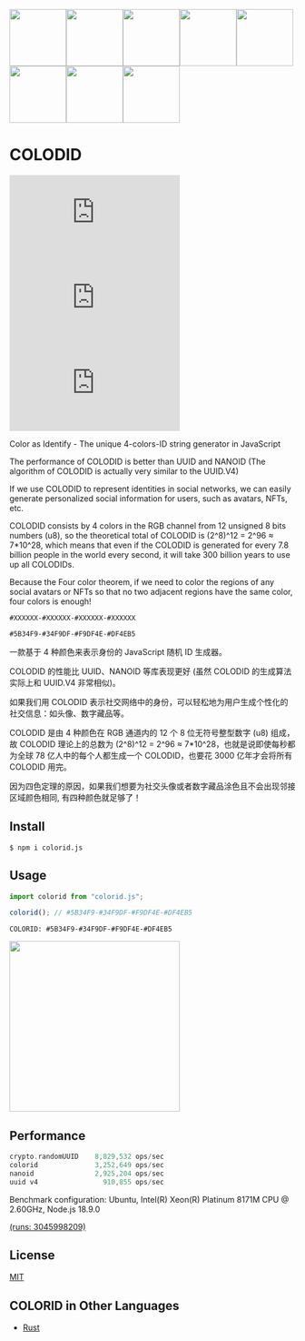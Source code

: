<img src="https://user-images.githubusercontent.com/11075892/189524235-e20dfc88-6986-468c-8920-349887e516ce.svg" width="100px" /><img src="https://user-images.githubusercontent.com/11075892/189524254-ff66b01a-ea54-4025-8c99-fbc413814c8a.svg" width="100px" /><img src="https://user-images.githubusercontent.com/11075892/189524263-537b3569-6c45-4ee7-8139-e0fddf9b2226.svg" width="100px" /><img src="https://user-images.githubusercontent.com/11075892/189524266-aa3bb68c-0cbb-4120-916d-257ecc0db246.svg" width="100px" /><img src="https://user-images.githubusercontent.com/11075892/189524271-e3c92f62-4ef1-4703-8438-640ae436c8fc.svg" width="100px" /><img src="https://user-images.githubusercontent.com/11075892/189524273-4c569f99-3ba4-4c70-a22e-ed67b1be34f3.svg" width="100px" /><img src="https://user-images.githubusercontent.com/11075892/189524274-d3b4faea-b1a1-42fd-a32b-a16ded1a007e.svg" width="100px" /><img src="https://user-images.githubusercontent.com/11075892/189524281-e6cf4b57-a932-4795-9dc7-22675d209af0.svg" width="100px" />

# COLODID


[![license](https://img.shields.io/npm/l/colorid.js?color=red)](https://revolunet.mit-license.org/) [![npm](https://img.shields.io/npm/v/colorid.js?color=cyan)](https://www.npmjs.com/package/colorid.js) [![downloads](https://img.shields.io/npm/dm/colorid.js)](https://www.npmjs.com/package/colorid.js)

Color as Identify - The unique 4-colors-ID string generator in JavaScript

The performance of COLODID is better than UUID and NANOID (The algorithm of COLODID is actually very similar to the UUID.V4)

If we use COLODID to represent identities in social networks, we can easily generate personalized social information for users, such as avatars, NFTs, etc.

COLODID consists by 4 colors in the RGB channel from 12 unsigned 8 bits numbers (u8), so the theoretical total of COLODID is (2^8)^12 = 2^96 ≈ 7*10^28, which means that even if the COLODID is generated for every 7.8 billion people in the world every second, it will take 300 billion years to use up all COLODIDs.

Because the Four color theorem, if we need to color the regions of any social avatars or NFTs so that no two adjacent regions have the same color, four colors is enough!

`#XXXXXX-#XXXXXX-#XXXXXX-#XXXXXX`

`#5B34F9-#34F9DF-#F9DF4E-#DF4EB5`

一款基于 4 种颜色来表示身份的 JavaScript 随机 ID 生成器。

COLODID 的性能比 UUID、NANOID 等库表现更好 (虽然 COLODID 的生成算法实际上和 UUID.V4 非常相似)。

如果我们用 COLODID 表示社交网络中的身份，可以轻松地为用户生成个性化的社交信息：如头像、数字藏品等。

COLODID 是由 4 种颜色在 RGB 通道内的 12 个 8 位无符号整型数字 (u8) 组成，故 COLODID 理论上的总数为 (2^8)^12 = 2^96 ≈ 7*10^28，也就是说即使每秒都为全球 78 亿人中的每个人都生成一个 COLODID，也要花 3000 亿年才会将所有 COLODID 用完。

因为四色定理的原因，如果我们想要为社交头像或者数字藏品涂色且不会出现邻接区域颜色相同, 有四种颜色就足够了！

## Install

```shell
$ npm i colorid.js
```

## Usage

```js
import colorid from "colorid.js";

colorid(); // #5B34F9-#34F9DF-#F9DF4E-#DF4EB5
```

`COLORID: #5B34F9-#34F9DF-#F9DF4E-#DF4EB5`

<img src="https://user-images.githubusercontent.com/11075892/189944569-e00bfbaf-7e6e-408d-8a60-32994f79a2a2.svg" width="300px">


## Performance

```rust
crypto.randomUUID    8,829,532 ops/sec
colorid              3,252,649 ops/sec
nanoid               2,925,204 ops/sec
uuid v4                910,855 ops/sec
```


Benchmark configuration: Ubuntu, Intel(R) Xeon(R) Platinum 8171M CPU @ 2.60GHz, Node.js 18.9.0

[(runs: 3045998209)](https://github.com/rustq/colorid.js/actions/runs/3045998209/jobs/4908256305)


## License

[MIT](https://opensource.org/licenses/MIT)


## COLORID in Other Languages

- [Rust](https://github.com/rustq/colorid)
